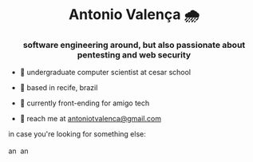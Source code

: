 <h1 align="center"> Antonio Valença 🌧 </h1>
<h3 align="center">software engineering around, but also passionate about pentesting and web security</h3>

- 🥢 undergraduate computer scientist at cesar school

- 🥡 based in recife, brazil
  
- 🍱 currently front-ending for amigo tech

- 🍙 reach me at antoniotvalenca@gmail.com
  
<p>in case you're looking for something else:</p>

<p align="left">
  <a href="https://www.linkedin.com/in/antonio-valen%C3%A7a-7865511b1/"><img align="center" src="https://raw.githubusercontent.com/rahuldkjain/github-profile-readme-generator/master/src/images/icons/Social/linked-in-alt.svg" alt="antoniotvalenca" height="15" width="20" /></a>
  <a href="https://www.instagram.com/antoniotvalenca"><img align="center" src="https://raw.githubusercontent.com/rahuldkjain/github-profile-readme-generator/master/src/images/icons/Social/instagram.svg" alt="antoniotvalenca" height="15" width="20" /></a>
</p>
